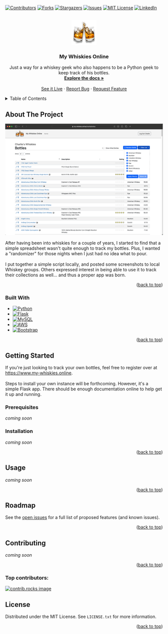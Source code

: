 <a id="readme-top"></a>

<!-- PROJECT SHIELDS -->
<!--
*** I'm using markdown "reference style" links for readability.
*** Reference links are enclosed in brackets [ ] instead of parentheses ( ).
*** See the bottom of this document for the declaration of the reference variables
*** for contributors-url, forks-url, etc. This is an optional, concise syntax you may use.
*** https://www.markdownguide.org/basic-syntax/#reference-style-links
-->
[![Contributors][contributors-shield]][contributors-url]
[![Forks][forks-shield]][forks-url]
[![Stargazers][stars-shield]][stars-url]
[![Issues][issues-shield]][issues-url]
[![MIT License][license-shield]][license-url]
[![LinkedIn][linkedin-shield]][linkedin-url]

<!-- PROJECT LOGO -->
<br />
<div align="center">
  <a href="https://github.com/github_username/repo_name">
    <img src="mywhiskies/static/cheers.png" alt="Logo" width="80" height="80">
  </a>

<h3 align="center">My Whiskies Online</h3>

  <p align="center">
    Just a way for a whiskey geek who also happens to be a Python geek to keep track of his bottles.
    <br />
    <a href="https://github.com/charliegriefer/my-whiskies"><strong>Explore the docs »</strong></a>
    <br />
    <br />
    <a href="https://www.my-whiskies.online/">See it Live</a>
    ·
    <a href="https://github.com/charliegriefer/my-whiskies/issues/new?labels=bug&template=bug-report---.md">Report Bug</a>
    ·
    <a href="https://github.com/charliegriefer/my-whiskies/issues/new?labels=enhancement&template=feature-request---.md">Request Feature</a>
  </p>
</div>



<!-- TABLE OF CONTENTS -->
<details>
  <summary>Table of Contents</summary>
  <ol>
    <li>
      <a href="#about-the-project">About The Project</a>
      <ul>
        <li><a href="#built-with">Built With</a></li>
      </ul>
    </li>
    <li>
      <a href="#getting-started">Getting Started</a>
      <ul>
        <li><a href="#prerequisites">Prerequisites</a></li>
        <li><a href="#installation">Installation</a></li>
      </ul>
    </li>
    <li><a href="#usage">Usage</a></li>
    <li><a href="#roadmap">Roadmap</a></li>
    <li><a href="#contributing">Contributing</a></li>
    <li><a href="#license">License</a></li>
    <!-- <li><a href="#contact">Contact</a></li> -->
    <!-- <li><a href="#acknowledgments">Acknowledgments</a></li> -->
  </ol>
</details>


## About The Project

[![Product Name Screen Shot][product-screenshot]](https://www.my-whiskies.online/charlie/bottles)

After having been into whiskies for a couple of years, I started to find that a simple spreadsheet wasn't quite
enough to track my bottles. Plus, I wanted a "randomizer" for those nights when I just had no idea what to pour.
<br /><br />
I put together a simple script locally, and posted some screenshots to local Whiskey groups. Others expressed interest
in being able to use it to track their collections as well... and thus a proper app was born.

<p align="right">(<a href="#readme-top">back to top</a>)</p>


### Built With

* [![Python][Python]][python-url]
* [![Flask][Flask]][Flask-url]
* [![MySQL][MySQL]][MySQL-url]
* [![AWS][AWS]][AWS-url]
* [![Bootstrap][Bootstrap.com]][Bootstrap-url]

<p align="right">(<a href="#readme-top">back to top</a>)</p>


<!-- GETTING STARTED -->
## Getting Started

If you're just looking to track your own bottles, feel free to register over at https://www.my-whiskies.online.
<br /><br />
Steps to install your own instance will be forthcoming. However, it's a simple Flask app. There should be enough
documentation online to help get it up and running.

### Prerequisites

_coming soon_

### Installation

_coming soon_
<!--
1. Get a free API Key at [https://example.com](https://example.com)
2. Clone the repo
   ```sh
   git clone https://github.com/github_username/repo_name.git
   ```
3. Install NPM packages
   ```sh
   npm install
   ```
4. Enter your API in `config.js`
   ```js
   const API_KEY = 'ENTER YOUR API';
   ```
5. Change git remote url to avoid accidental pushes to base project
   ```sh
   git remote set-url origin github_username/repo_name
   git remote -v # confirm the changes
   ```
-->

<p align="right">(<a href="#readme-top">back to top</a>)</p>



<!-- USAGE EXAMPLES -->
## Usage

_coming soon_

<p align="right">(<a href="#readme-top">back to top</a>)</p>



<!-- ROADMAP -->
## Roadmap

<!--
- [ ] Feature 1
- [ ] Feature 2
- [ ] Feature 3
    - [ ] Nested Feature
-->
See the [open issues](https://github.com/charliegriefer/my-whiskies/issues) for a full list of proposed features (and known issues).

<p align="right">(<a href="#readme-top">back to top</a>)</p>



<!-- CONTRIBUTING -->
## Contributing

_coming soon_

<!--
Contributions are what make the open source community such an amazing place to learn, inspire, and create. Any contributions you make are **greatly appreciated**.

If you have a suggestion that would make this better, please fork the repo and create a pull request. You can also simply open an issue with the tag "enhancement".
Don't forget to give the project a star! Thanks again!

1. Fork the Project
2. Create your Feature Branch (`git checkout -b feature/AmazingFeature`)
3. Commit your Changes (`git commit -m 'Add some AmazingFeature'`)
4. Push to the Branch (`git push origin feature/AmazingFeature`)
5. Open a Pull Request
-->
<p align="right">(<a href="#readme-top">back to top</a>)</p>

### Top contributors:

<a href="https://github.com/charliegriefer/my-whiskies/graphs/contributors">
  <img src="https://contrib.rocks/image?repo=charliegriefer/my-whiskies" alt="contrib.rocks image" />
</a>



<!-- LICENSE -->
## License

Distributed under the MIT License. See `LICENSE.txt` for more information.

<p align="right">(<a href="#readme-top">back to top</a>)</p>



<!-- CONTACT -->
<!--
## Contact

Your Name - [@twitter_handle](https://twitter.com/twitter_handle) - email@email_client.com

Project Link: [https://github.com/github_username/repo_name](https://github.com/github_username/repo_name)

<p align="right">(<a href="#readme-top">back to top</a>)</p>
-->

<!-- ACKNOWLEDGMENTS -->
<!--
## Acknowledgments

* []()
* []()
* []()

<p align="right">(<a href="#readme-top">back to top</a>)</p>
-->


<!-- MARKDOWN LINKS & IMAGES -->
<!-- https://www.markdownguide.org/basic-syntax/#reference-style-links -->
[contributors-shield]: https://img.shields.io/github/contributors/charliegriefer/my-whiskies.svg?style=for-the-badge
[contributors-url]: https://github.com/charliegriefer/my-whiskies/graphs/contributors
[forks-shield]: https://img.shields.io/github/forks/charliegriefer/my-whiskies.svg?style=for-the-badge
[forks-url]: https://github.com/charliegriefer/my-whiskies/network/members
[stars-shield]: https://img.shields.io/github/stars/charliegriefer/my-whiskies.svg?style=for-the-badge
[stars-url]: https://github.com/charliegriefer/my-whiskies/stargazers
[issues-shield]: https://img.shields.io/github/issues/charliegriefer/my-whiskies.svg?style=for-the-badge
[issues-url]: https://github.com/charliegriefer/my-whiskies/issues
[license-shield]: https://img.shields.io/github/license/charliegriefer/my-whiskies.svg?style=for-the-badge
[license-url]: https://github.com/charliegriefer/my-whiskies/blob/master/LICENSE.txt
[linkedin-shield]: https://img.shields.io/badge/-LinkedIn-black.svg?style=for-the-badge&logo=linkedin&colorB=555
[linkedin-url]: https://linkedin.com/in/charliegriefer

[product-screenshot]: /images/screenshot.png

[Python]: https://img.shields.io/badge/Python-4584b6?logo=python&logoColor=white
[Python-url]: https://www.python.org/

[Flask]: https://img.shields.io/badge/Flask-000000?logo=flask&logoColor=white
[Flask-url]: https://flask.palletsprojects.com/

[MySQL]: https://img.shields.io/badge/MySQL-00758f?logo=mysql&logoColor=white
[MySQL-url]: https://vuejs.org/

[AWS]: https://img.shields.io/badge/Amazon_Web_Services-FF9900?logo=amazon-web-services&logoColor=white
[AWS-url]: https://aws.amazon.com/

[Bootstrap.com]: https://img.shields.io/badge/Bootstrap-7A43B6?logo=bootstrap&logoColor=white
[Bootstrap-url]: https://getbootstrap.com
